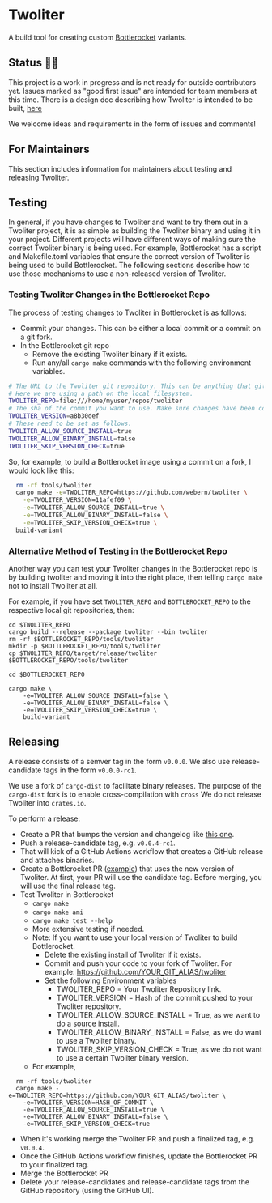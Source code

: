 # Twoliter

A build tool for creating custom [Bottlerocket] variants.

[Bottlerocket]: https://github.com/bottlerocket-os/bottlerocket

## Status 🚧👷

This project is a work in progress and is not ready for outside contributors yet.
Issues marked as "good first issue" are intended for team members at this time.
There is a design doc describing how Twoliter is intended to be built, [here]

We welcome ideas and requirements in the form of issues and comments!

[here]: docs/design/README.md

## For Maintainers

This section includes information for maintainers about testing and releasing Twoliter.

## Testing

In general, if you have changes to Twoliter and want to try them out in a Twoliter project, it is as simple as building the Twoliter binary and using it in your project.
Different projects will have different ways of making sure the correct Twoliter binary is being used.
For example, Bottlerocket has a script and Makefile.toml variables that ensure the correct version of Twoliter is being used to build Bottlerocket.
The following sections describe how to use those mechanisms to use a non-released version of Twoliter.

### Testing Twoliter Changes in the Bottlerocket Repo

The process of testing changes to Twoliter in Bottlerocket is as follows:
- Commit your changes. This can be either a local commit or a commit on a git fork.
- In the Bottlerocket git repo
  - Remove the existing Twoliter binary if it exists.
  - Run any/all `cargo make` commands with the following environment
    variables.

```sh
# The URL to the Twoliter git repository. This can be anything that git remote add would accept.
# Here we are using a path on the local filesystem.
TWOLITER_REPO=file:///home/myuser/repos/twoliter
# The sha of the commit you want to use. Make sure changes have been committed!
TWOLITER_VERSION=a8b30def
# These need to be set as follows.
TWOLITER_ALLOW_SOURCE_INSTALL=true
TWOLITER_ALLOW_BINARY_INSTALL=false
TWOLITER_SKIP_VERSION_CHECK=true
```

So, for example, to build a Bottlerocket image using a commit on a fork, I would look like this:

```sh
  rm -rf tools/twoliter
  cargo make -e=TWOLITER_REPO=https://github.com/webern/twoliter \
    -e=TWOLITER_VERSION=11afef09 \
    -e=TWOLITER_ALLOW_SOURCE_INSTALL=true \
    -e=TWOLITER_ALLOW_BINARY_INSTALL=false \
    -e=TWOLITER_SKIP_VERSION_CHECK=true \
  build-variant
```

### Alternative Method of Testing in the Bottlerocket Repo

Another way you can test your Twoliter changes in the Bottlerocket repo is by building twoliter and
moving it into the right place, then telling `cargo make` not to install Twoliter at all.

For example, if you have set `TWOLITER_REPO` and `BOTTLEROCKET_REPO` to the respective local git repositories, then:

```shell
cd $TWOLITER_REPO
cargo build --release --package twoliter --bin twoliter
rm -rf $BOTTLEROCKET_REPO/tools/twoliter
mkdir -p $BOTTLEROCKET_REPO/tools/twoliter
cp $TWOLITER_REPO/target/release/twoliter $BOTTLEROCKET_REPO/tools/twoliter

cd $BOTTLEROCKET_REPO

cargo make \
    -e=TWOLITER_ALLOW_SOURCE_INSTALL=false \
    -e=TWOLITER_ALLOW_BINARY_INSTALL=false \
    -e=TWOLITER_SKIP_VERSION_CHECK=true \
    build-variant
```

## Releasing

A release consists of a semver tag in the form `v0.0.0`.
We also use release-candidate tags in the form `v0.0.0-rc1`.

We use a fork of `cargo-dist` to facilitate binary releases.
The purpose of the `cargo-dist` fork is to enable cross-compilation with `cross`
We do not release Twoliter into `crates.io`.

To perform a release:

- Create a PR that bumps the version and changelog like [this one].
- Push a release-candidate tag, e.g. `v0.0.4-rc1`.
- That will kick of a GitHub Actions workflow that creates a GitHub release and attaches binaries.
- Create a Bottlerocket PR ([example]) that uses the new version of Twoliter.
  At first, your PR will use the candidate tag.
  Before merging, you will use the final release tag.
- Test Twoliter in Bottlerocket
  - `cargo make`
  - `cargo make ami`
  - `cargo make test --help`
  - More extensive testing if needed.
  - Note: If you want to use your local version of Twoliter to build Bottlerocket.
    - Delete the existing install of Twoliter if it exists.
    - Commit and push your code to your fork of Twoliter. For example: https://github.com/YOUR_GIT_ALIAS/twoliter
    - Set the following Environment variables
      - TWOLITER_REPO = Your Twoliter Repository link.
      - TWOLITER_VERSION = Hash of the commit pushed to your Twoliter repository.
      - TWOLITER_ALLOW_SOURCE_INSTALL = True, as we want to do a source install.
      - TWOLITER_ALLOW_BINARY_INSTALL = False, as we do want to use a Twoliter binary.
      - TWOLITER_SKIP_VERSION_CHECK = True, as we do not want to use a certain Twoliter binary version.
  - For example,
```
  rm -rf tools/twoliter
  cargo make -e=TWOLITER_REPO=https://github.com/YOUR_GIT_ALIAS/twoliter \
    -e=TWOLITER_VERSION=HASH_OF_COMMIT \
    -e=TWOLITER_ALLOW_SOURCE_INSTALL=true \
    -e=TWOLITER_ALLOW_BINARY_INSTALL=false \
    -e=TWOLITER_SKIP_VERSION_CHECK=true
```
- When it's working merge the Twoliter PR and push a finalized tag, e.g. `v0.0.4`.
- Once the GitHub Actions workflow finishes, update the Bottlerocket PR to your finalized tag.
- Merge the Bottlerocket PR
- Delete your release-candidates and release-candidate tags from the GitHub repository (using the GitHub UI).

[this one]: https://github.com/bottlerocket-os/twoliter/pull/91
[example]: https://github.com/bottlerocket-os/bottlerocket/pull/3480
